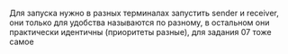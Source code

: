 Для запуска нужно в разных терминалах запустить sender и receiver, они только для удобства называются по разному, в остальном они практически идентичны (приоритеты разные), для задания 07 тоже самое